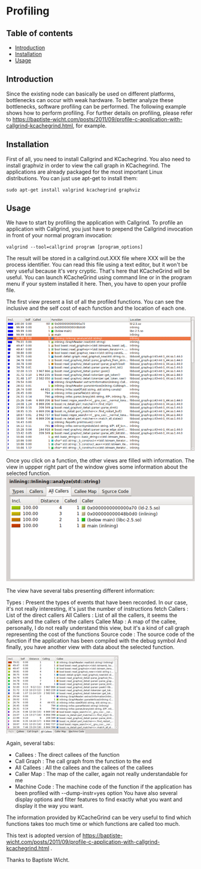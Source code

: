 # Profiling
## Table of contents

- [Introduction](#introduction)
- [Installation](#installation)
- [Usage](#Usage)
## Introduction

Since the existing node can basically be used on different platforms, bottlenecks can occur with weak hardware. To better analyze these bottlenecks, software profiling can be performed.
The following example shows how to perform profiling.
For further details on profiling, please refer to https://baptiste-wicht.com/posts/2011/09/profile-c-application-with-callgrind-kcachegrind.html, for example.

## Installation

First of all, you need to install Callgrind and KCachegrind. 
You also need to install graphviz in order to view the call graph in KCachegrind. The applications are already packaged for the most important Linux distributions. You can just use apt-get to install them:
```
sudo apt-get install valgrind kcachegrind graphviz
```

## Usage
We have to start by profiling the application with Callgrind. To profile an application with Callgrind, you just have to prepend the Callgrind invocation in front of your normal program invocation:
```
valgrind --tool=callgrind program [program_options]
```

The result will be stored in a callgrind.out.XXX file where XXX will be the process identifier.
You can read this file using a text editor, but it won't be very useful because it's very cryptic. 
That's here that KCacheGrind will be useful. You can launch KCacheGrind using command line 
or in the program menu if your system installed it here. Then, you have to open your profile file.

The first view present a list of all the profiled functions. You can see the inclusive 
and the self cost of each function and the location of each one.

![profile_001](profile_001.png)

Once you click on a function, the other views are filled with information. The view in uppper right part of the window gives some information about the selected function.
![profile_001](profile_002.png)

The view have several tabs presenting different information:

Types : Present the types of events that have been recorded. In our case, it's not really interesting, it's just the number of instructions fetch
Callers : List of the direct callers
All Callers : List of all the callers, it seems the callers and the callers of the callers
Callee Map : A map of the callee, personally, I do not really understand this view, but it's a kind of call graph representing the cost of the functions
Source code : The source code of the function if the application has been compiled with the debug symbol
And finally, you have another view with data about the selected function.

![profile_003](profile_003.png)

Again, several tabs:

* Callees : The direct callees of the function
* Call Graph : The call graph from the function to the end
* All Callees : All the callees and the callees of the callees
* Caller Map : The map of the caller, again not really understandable for me
* Machine Code : The machine code of the function if the application has been profiled with --dump-instr=yes option
You have also several display options and filter features to find exactly what you want and display it the way you want.

The information provided by KCacheGrind can be very useful to find which functions takes too much time or which functions are called too much.

This text is adopted version of https://baptiste-wicht.com/posts/2011/09/profile-c-application-with-callgrind-kcachegrind.html .

Thanks to Baptiste Wicht.
